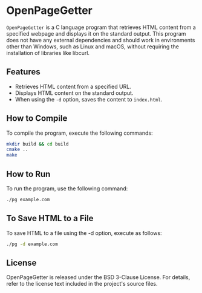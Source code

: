 # OpenPageGetter

`OpenPageGetter` is a C language program that retrieves HTML content from a specified webpage and displays it on the standard output. This program does not have any external dependencies and should work in environments other than Windows, such as Linux and macOS, without requiring the installation of libraries like libcurl.

## Features

- Retrieves HTML content from a specified URL.
- Displays HTML content on the standard output.
- When using the `-d` option, saves the content to `index.html`.

## How to Compile

To compile the program, execute the following commands:

```bash
mkdir build && cd build
cmake .. 
make
```

## How to Run 
To run the program, use the following command:

```bash
./pg example.com
```

## To Save HTML to a File
To save HTML to a file using the -d option, execute as follows:

```bash
./pg -d example.com
```

## License

OpenPageGetter is released under the BSD 3-Clause License. For details, refer to the license text included in the project's source files.